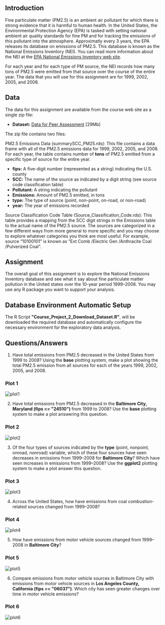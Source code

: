 ## Introduction

Fine particulate matter (PM2.5) is an ambient air pollutant for which there is strong evidence that it is harmful to human health. 
In the United States, the Environmental Protection Agency (EPA) is tasked with setting national ambient air quality standards for 
fine PM and for tracking the emissions of this pollutant into the atmosphere. Approximatly every 3 years, the EPA releases its 
database on emissions of PM2.5. This database is known as the National Emissions Inventory (NEI). You can read more information 
about the NEI at the <a href=http://www.epa.gov/ttn/chief/eiinformation.html>EPA National Emissions Inventory web site</a>.

For each year and for each type of PM source, the NEI records how many tons of PM2.5 were emitted from that source over the course
of the entire year. The data that you will use for this assignment are for 1999, 2002, 2005, and 2008.

## Data

The data for this assignment are available from the course web site as a single zip file:

* <b>Dataset:</b> <a href=https://d396qusza40orc.cloudfront.net/exdata%2Fdata%2FNEI_data.zip>Data for Peer Assessment</a> [29Mb]

The zip file contains two files:

PM2.5 Emissions Data (summarySCC_PM25.rds): This file contains a data frame with all of the PM2.5 emissions data for 1999, 2002, 2005, and 2008. For each year, the table contains number of  <b>tons</b> of PM2.5 emitted from a specific type of source for the entire year. 

* <b>fips:</b> A five-digit number (represented as a string) indicating the U.S. county
* <b>SCC:</b> The name of the source as indicated by a digit string (see source code classification table)
* <b>Pollutant:</b> A string indicating the pollutant
* <b>Emissions:</b> Amount of PM2.5 emitted, in tons
* <b>type:</b> The type of source (point, non-point, on-road, or non-road)
* <b>year:</b> The year of emissions recorded
 
Source Classification Code Table (Source_Classification_Code.rds): This table provides a mapping from the SCC digit strings in the Emissions table to the actual name of the PM2.5 source. The sources are categorized in a few different ways from more general to more specific and you may choose to explore whatever categories you think are most useful. For example, source “10100101” is known as “Ext Comb /Electric Gen /Anthracite Coal /Pulverized Coal”.

## Assignment

The overall goal of this assignment is to explore the National Emissions Inventory database and see what it say about fine particulate matter pollution in the United states over the 10-year period 1999–2008. You may use any R package you want to support your analysis.

## Database Environment Automatic Setup

The R Script <b>"Course_Project_2_Download_Dataset.R"</b>, will be downloaded the required database and automatically configure the necessary environment for the exploratory data analysis.

## Questions/Answers

1. Have total emissions from PM2.5 decreased in the United States from 1999 to 2008? Using the <b>base</b> plotting system, make a plot showing the total PM2.5 emission from all sources for each of the years 1999, 2002, 2005, and 2008.

  ### Plot 1

   ![plot1](plot1.png) 

2. Have total emissions from PM2.5 decreased in the <b>Baltimore City, Maryland (fips == "24510")</b> from 1999 to 2008? Use the <b>base</b> plotting system to make a plot answering this question.

  ### Plot 2

   ![plot2](plot2.png) 

3. Of the four types of sources indicated by the <b>type</b> (point, nonpoint, onroad, nonroad) variable, which of these four sources have seen decreases in emissions from 1999–2008 for <b>Baltimore City</b>? Which have seen increases in emissions from 1999–2008? Use the <b>ggplot2</b> plotting system to make a plot answer this question.

  ### Plot 3

   ![plot3](plot3.png) 

4. Across the United States, how have emissions from coal combustion-related sources changed from 1999–2008?

  ### Plot 4

   ![plot4](plot4.png) 

5. How have emissions from motor vehicle sources changed from 1999–2008 in <b>Baltimore City</b>?

  ### Plot 5

   ![plot5](plot5.png) 

6. Compare emissions from motor vehicle sources in Baltimore City with emissions from motor vehicle sources in <b>Los Angeles County, California (fips == "06037")</b>. Which city has seen greater changes over time in motor vehicle emissions?

  ### Plot 6

   ![plot6](plot6.png) 

